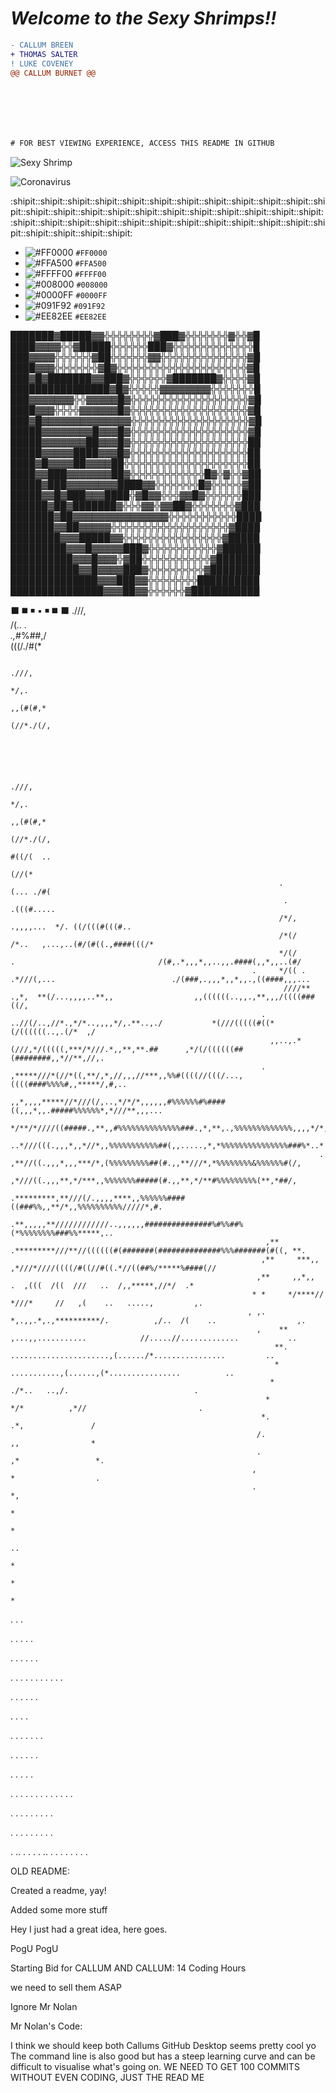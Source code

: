 
# _Welcome to the Sexy Shrimps!!_

```diff
- CALLUM BREEN
+ THOMAS SALTER
! LUKE COVENEY
@@ CALLUM BURNET @@







# FOR BEST VIEWING EXPERIENCE, ACCESS THIS README IN GITHUB
```
 
![Sexy Shrimp](https://cdn.shopify.com/s/files/1/0339/2831/5013/products/The-_Sexy_-Shrimp-Thor-amboinensis.jpg?v=1584449331)

![Coronavirus](covid.gif)

:shipit::shipit::shipit::shipit::shipit::shipit::shipit::shipit::shipit::shipit::shipit::shipit::shipit::shipit::shipit::shipit::shipit::shipit::shipit::shipit::shipit::shipit::shipit::shipit::shipit::shipit::shipit::shipit::shipit::shipit::shipit::shipit::shipit::shipit::shipit::shipit::shipit::shipit::shipit:

- ![#FF0000](https://placehold.it/15/FF0000/000000?text=+) `#FF0000`
- ![#FFA500](https://placehold.it/15/FFA500/000000?text=+) `#FFA500`
- ![#FFFF00](https://placehold.it/15/FFFF00/000000?text=+) `#FFFF00`
- ![#008000](https://placehold.it/15/008000/000000?text=+) `#008000`
- ![#0000FF](https://placehold.it/15/0000FF/000000?text=+) `#0000FF`
- ![#091F92](https://placehold.it/15/091F92/000000?text=+) `#091F92`
- ![#EE82EE](https://placehold.it/15/EE82EE/000000?text=+) `#EE82EE`

███████▓█████▓▓╬╬╬╬╬╬╬╬▓███▓╬╬╬╬╬╬╬▓╬╬▓█ 
████▓▓▓▓╬╬▓█████╬╬╬╬╬╬███▓╬╬╬╬╬╬╬╬╬╬╬╬╬█ 
███▓▓▓▓╬╬╬╬╬╬▓██╬╬╬╬╬╬▓▓╬╬╬╬╬╬╬╬╬╬╬╬╬╬▓█ 
████▓▓▓╬╬╬╬╬╬╬▓█▓╬╬╬╬╬╬╬╬╬╬╬╬╬╬╬╬╬╬╬╬╬▓█ 
███▓█▓███████▓▓███▓╬╬╬╬╬╬▓███████▓╬╬╬╬▓█ 
████████████████▓█▓╬╬╬╬╬▓▓▓▓▓▓▓▓╬╬╬╬╬╬╬█ 
███▓▓▓▓▓▓▓╬╬▓▓▓▓▓█▓╬╬╬╬╬╬╬╬╬╬╬╬╬╬╬╬╬╬╬▓█ 
████▓▓▓╬╬╬╬▓▓▓▓▓▓█▓╬╬╬╬╬╬╬╬╬╬╬╬╬╬╬╬╬╬╬▓█ 
███▓█▓▓▓▓▓▓▓▓▓▓▓▓▓▓╬╬╬╬╬╬╬╬╬╬╬╬╬╬╬╬╬╬╬▓█ 
█████▓▓▓▓▓▓▓▓█▓▓▓█▓╬╬╬╬╬╬╬╬╬╬╬╬╬╬╬╬╬╬╬▓█ 
█████▓▓▓▓▓▓▓██▓▓▓█▓╬╬╬╬╬╬╬╬╬╬╬╬╬╬╬╬╬╬╬██ 
█████▓▓▓▓▓████▓▓▓█▓╬╬╬╬╬╬╬╬╬╬╬╬╬╬╬╬╬╬╬██ 
████▓█▓▓▓▓██▓▓▓▓██╬╬╬╬╬╬╬╬╬╬╬╬╬╬╬╬╬╬╬╬██ 
████▓▓███▓▓▓▓▓▓▓██▓╬╬╬╬╬╬╬╬╬╬╬╬█▓╬▓╬╬▓██ 
█████▓███▓▓▓▓▓▓▓▓████▓▓╬╬╬╬╬╬╬█▓╬╬╬╬╬▓██ 
█████▓▓█▓███▓▓▓████╬▓█▓▓╬╬╬▓▓█▓╬╬╬╬╬╬███ 
██████▓██▓███████▓╬╬╬▓▓╬▓▓██▓╬╬╬╬╬╬╬▓███ 
███████▓██▓▓▓▓▓▓▓▓▓▓▓▓▓▓▓╬╬╬╬╬╬╬╬╬╬╬████ 
███████▓▓██▓▓▓▓▓╬╬╬╬╬╬╬╬╬╬╬╬╬╬╬╬╬╬╬▓████ 
████████▓▓▓█████▓▓╬╬╬╬╬╬╬╬╬╬╬╬╬╬╬╬▓█████ 
█████████▓▓▓█▓▓▓▓▓███▓╬╬╬╬╬╬╬╬╬╬╬▓██████ 
██████████▓▓▓█▓▓▓╬▓██╬╬╬╬╬╬╬╬╬╬╬▓███████ 
███████████▓▓█▓▓▓▓███▓╬╬╬╬╬╬╬╬╬▓████████ 
██████████████▓▓▓███▓▓╬╬╬╬╬╬╬╬██████████ 
███████████████▓▓▓██▓▓╬╬╬╬╬╬▓███████████

:black_large_square:
:black_medium_square:
:black_medium_small_square:
:black_small_square:
:black_medium_small_square:
:black_medium_square:
:black_large_square:                                                                                                                                                        .///,                                     
                                                                                                                                                          /(*.. .                                       
                                                                                                                                                       .,*#%##,/                                        
                                                                                                                                                    (((/./#(*                                           
                                                                                                                                                                                                     
                                                                                                                                                                                                        
                                                                                                                                                                                                        
                                                                                                                                                                                                        
                                                                                                                                                                                                        
                                                                                                                                                              .///,                                     
                                                                                                                                                          */,.                                          
                                                                                                                                                        ,,(#(#,*                                        
                                                                                                                                                    (//*./(/,                                           
                                                                                                                                                                                                        
                                                                                                                                                                                                        
                                                                                                                                                                                                        
                                                                                                                                                                                                        
                                                                                                                                                                                                        
                                                                                                                                                              .///,                                     
                                                                                                                                                          */,.                                          
                                                                                                                                                        ,,(#(#,*                                        
                                                                                                                                                    (//*./(/,                                           
                                                                                                                                                  #((/(  ..                                             
                                                                                                                                                   (//(*                                                
                                                                .                                                                             (... ./#(                                                 
                                                                 .                                                                          .(((#.....                                                  
                                                                /*/,                                                      .,,,,...  */. ((/(((#(((#..                                                   
                                                                /*(/                                                  /*..   ,...,..(#/(#((.,####(((/*                                                  
                                                                */(/               .                                /(#,.*,,,*,,..,,.####(,,*,,..(#/                                                    
                                                          .     */(( .        .*///(,...                          ./(###,.,,,*,,*,,.,((####,,,...                                                       
                                                                 ////** .,*,  **(/...,,,,..**,,                  ,,((((((..,,.,**,,,/((((###((/,                                                        
                                                            .    ..//(/..,//*.,*/*..,,,,*/,.**..,./           *(///(((((#((*(/((((((..,.(/*  ,/                                                         
                                                              ,,..,.*(///,*/(((((,***/*///.*,,**,**.##      ,*/(/((((((##(########,,*//**,//,.                                                          
                                                            .    ,*****///*(//*((,**/,*,//,,,//***,,%%#((((//(((/...,((((####%%%%#,,*****/,#,..                                                         
                                                              ,,*,,,,*****//*///(/,..,*/*/*,,,,,,#%%%%%%#%####((,,,*,,.#####%%%%%%*,*///**,,,...                                                        
                                                                      */**/*////((#####.,**,,#%%%%%%%%%%%%%%###.,*,**,.,%%%%%%%%%%%%%,,,,*/*,....                                                       
                                                                          ..*///(((.,,,*,,*//*,,%%%%%%%%%%%##(,,.....,*,*%%%%%%%%%%%%%%%###%*..*                                                        
                                                                         . ,**//((.,,,*,,,***/*,(%%%%%%%%%##(#.,,**///*,*%%%%%%%%&%%%%%%#(/,                                                            
                                                                           ,*///((.,,,**,*/***,,%%%%%%%#####(#.,,**,*/**#%%%%%%%%%(**,*##/,                                                             
                                                                 .*********,**///(/.,,,,****,,%%%%%%####((###%%,,**/*,,%%%%%%%%%%/////*,#.                                                              
                                                              .**,,,,,**////////////..,,,,,,###############%#%%##%(*%%%%%%%%###%%*****,..                                                               
                                                             ,**    .*********///**//((((((#(#######(##############%%%#######(#((, **.                                                                  
                                                            ,**     ***,,        ,*///*////((((/#((//#((.*//((##%/*****%####(//                                                                         
                                                           ,**     ,,*,,               .  ,(((  /((  ///   ..  /,,*****,//*/  .*                                                                        
                                                          * *     */****//             *///*     //   ,(    ..   .....,         ,.                                                                      
                                                         , ,.    *,.,,.*,.,**********/.          ,/..  /(    ..                  ,.                                                                     
                                                           ,    **  ,...,,...........            //.....//.............           ..                                                                    
                                                               **.        ......................,(....../*................         ..                                                                   
                                                               *                    ...........,(......,(*................          ..                                                                  
                                                              *                              ./*..   ..,/.                            .                                                                 
                                                             *                              */*          ,*//                         .                                                                 
                                                            *.                             .*,               /                                                                                          
                                                           /.                               ,,                *                                                                                         
                                                           .                                ,*                 *.                                                                                       
                                                          ,                                  *                  .                                                                                       
                                                          .                                  *,                                                                                                         
                                                                                              *                                                                                                         
                                                                                              *                                                                                                         
                                                                                              ..                                                                                                        
                                                                                               *                                                                                                        
                                                                                               *                                                                                                        
                                                                                                *        
.
.
.

.
.
.
.
.

.
.
.
.
.
.

.
.
.
.
.
.
.
.
.
.
.

.
.
.
.
.
.

.
.
.
.

.
.
.
.
.
.
.

.
.
.
.
.
.

.
.
.
.
.

.
.
.
.
.
.
.
.
.
.
.
.
.

.
.
.
.
.
.
.
.
.

.
.
.
.
.
.
.
.
.

.
..
.
.
.
.
..
.
.
.
.
.
.
.
.
                                           
OLD README:

Created a readme, yay!

Added some more stuff

Hey I just had a great idea, here goes.

PogU PogU

Starting Bid for CALLUM AND CALLUM: 14 Coding Hours

we need to sell them ASAP

Ignore Mr Nolan

Mr Nolan's Code:

I think we should keep both Callums
GitHub Desktop seems pretty cool yo
The command line is also good but has a steep learning curve and can be difficult to visualise what's going on.
WE NEED TO GET 100 COMMITS WITHOUT EVEN CODING, JUST THE READ ME